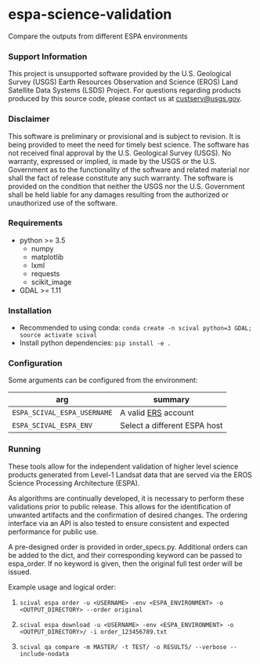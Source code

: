 # espa-science-validation
Compare the outputs from different ESPA environments

### Support Information
This project is unsupported software provided by the U.S. Geological Survey (USGS) Earth Resources Observation and Science (EROS) Land Satellite Data Systems (LSDS) Project.  For questions regarding products produced by this source code, please contact us at custserv@usgs.gov.

### Disclaimer
This software is preliminary or provisional and is subject to revision. It is being provided to meet the need for timely best science. The software has not received final approval by the U.S. Geological Survey (USGS). No warranty, expressed or implied, is made by the USGS or the U.S. Government as to the functionality of the software and related material nor shall the fact of release constitute any such warranty. The software is provided on the condition that neither the USGS nor the U.S. Government shall be held liable for any damages resulting from the authorized or unauthorized use of the software.

### Requirements

* python >= 3.5
    * numpy
    * matplotlib
    * lxml
    * requests
    * scikit_image
* GDAL >= 1.11

### Installation

* Recommended to using conda: `conda create -n scival python=3 GDAL; source activate scival`
* Install python dependencies: `pip install -e .`


### Configuration

Some arguments can be configured from the environment:

arg | summary
-|-
`ESPA_SCIVAL_ESPA_USERNAME` | A valid [ERS][1] account
`ESPA_SCIVAL_ESPA_ENV` | Select a different ESPA host


### Running

These tools allow for the independent validation of higher level science products generated from Level-1 Landsat
data that are served via the EROS Science Processing Architecture (ESPA).

As algorithms are continually developed, it is necessary to perform these validations prior to public release.  This
allows for the identification of unwanted artifacts and the confirmation of desired changes.
The ordering interface via an API is also tested to ensure consistent and expected performance for public use.

A pre-designed order is provided in order_specs.py.  Additional orders can be added to the dict, and their
corresponding keyword can be passed to espa_order.  If no keyword is given, then the original full test order will be
issued.

Example usage and logical order:

1) `scival espa order -u <USERNAME> -env <ESPA_ENVIRONMENT> -o <OUTPUT_DIRECTORY> --order original`

1) `scival espa download -u <USERNAME> -env <ESPA_ENVIRONMENT> -o <OUTPUT_DIRECTORY>/ -i order_123456789.txt`

1) `scival qa compare -m MASTER/ -t TEST/ -o RESULTS/ --verbose --include-nodata`


[1]: https://ers.cr.usgs.gov/
